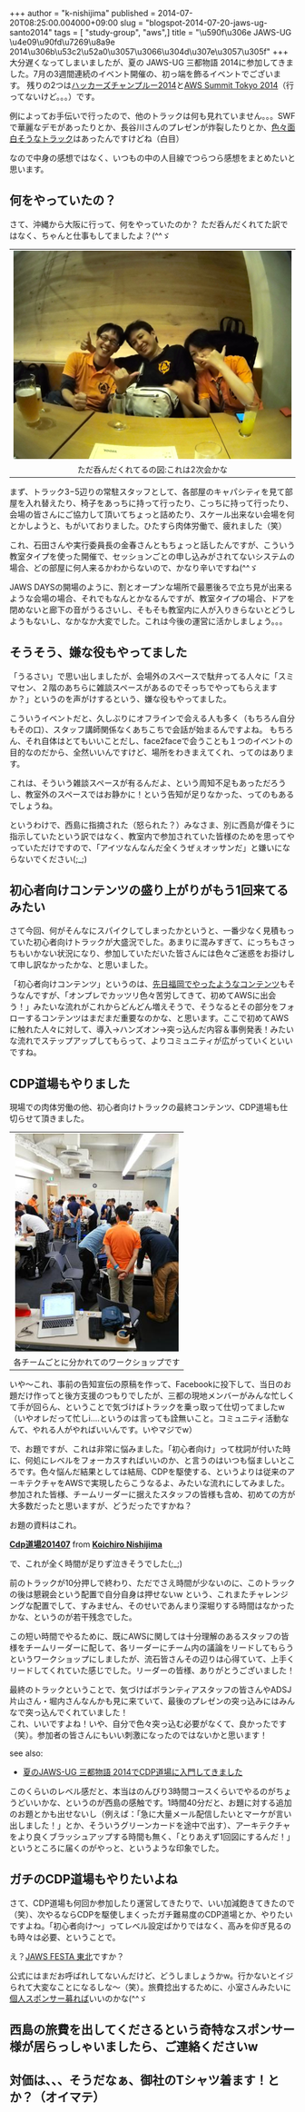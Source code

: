 +++
author = "k-nishijima"
published = 2014-07-20T08:25:00.004000+09:00
slug = "blogspot-2014-07-20-jaws-ug-santo2014"
tags = [ "study-group", "aws",]
title = "\u590f\u306e JAWS-UG \u4e09\u90fd\u7269\u8a9e 2014\u306b\u53c2\u52a0\u3057\u3066\u304d\u307e\u3057\u305f"
+++
大分遅くなってしまいましたが、夏の JAWS-UG 三都物語
2014に参加してきました。7月の3週間連続のイベント開催の、初っ端を飾るイベントでございます。
残りの2つは[ハッカーズチャンプルー2014](http://hackers-champloo.org/)と[AWS
Summit Tokyo
2014](http://www.awssummittokyo.com/)（行ってないけど。。。）です。  
  
例によってお手伝いで行ったので、他のトラックは何も見れていません。。。SWFで華麗なデモがあったりとか、長谷川さんのプレゼンが炸裂したりとか、[色々面白そうなトラック](http://santo2014.jaws-ug.jp/timetable/)はあったんですけどね（白目）  
  
なので中身の感想ではなく、いつもの中の人目線でつらつら感想をまとめたいと思います。  

<span id="more"></span>何をやっていたの？
-----------------------------------------

さて、沖縄から大阪に行って、何をやっていたのか？
ただ呑んだくれてた訳ではなく、ちゃんと仕事もしてましたよ？(^^ゞ  

<table>
<tbody>
<tr class="odd">
<td style="text-align: center;"><a href="/images/blogspot/blogspot-2014-07-20-jaws-ug-santo2014-FILE0034.png"><img src="/images/blogspot/thumbnails/blogspot-2014-07-20-jaws-ug-santo2014-FILE0034.png" /></a></td>
</tr>
<tr class="even">
<td style="text-align: center;">ただ呑んだくれてるの図:これは2次会かな</td>
</tr>
</tbody>
</table>

まず、トラック3−5辺りの常駐スタッフとして、各部屋のキャパシティを見て部屋を入れ替えたり、椅子をあっちに持って行ったり、こっちに持って行ったり、会場の皆さんにご協力して頂いてちょっと詰めたり、スケール出来ない会場を何とかしようと、もがいておりました。ひたすら肉体労働で、疲れました（笑）  
  
これ、石田さんや実行委員長の金春さんともちょっと話したんですが、こういう教室タイプを使った開催で、セッションごとの申し込みがされてないシステムの場合、どの部屋に何人来るかわからないので、かなり辛いですね(^^ゞ  
  
JAWS
DAYSの開場のように、割とオープンな場所で最悪後ろで立ち見が出来るような会場の場合、それでもなんとかなるんですが、教室タイプの場合、ドアを閉めないと廊下の音がうるさいし、そもそも教室内に人が入りきらないとどうしようもないし、なかなか大変でした。これは今後の運営に活かしましょう。。。  

そうそう、嫌な役もやってました
------------------------------

「うるさい」で思い出しましたが、会場外のスペースで駄弁ってる人々に「スミマセン、２階のあちらに雑談スペースがあるのでそっちでやってもらえますか？」というのを声がけするという、嫌な役もやってました。  
  
こういうイベントだと、久しぶりにオフラインで会える人も多く（もちろん自分もその口）、スタッフ講師関係なくあちこちで会話が始まるんですよね。
もちろん、それ自体はとてもいいことだし、face2faceで会うことも１つのイベントの目的なのだから、全然いいんですけど、場所をわきまえてくれ、ってのはあります。  
  
これは、そういう雑談スペースが有るんだよ、という周知不足もあっただろうし、教室外のスペースではお静かに！という告知が足りなかった、ってのもあるでしょうね。  
  
というわけで、西島に指摘された（怒られた？）みなさま、別に西島が偉そうに指示していたという訳ではなく、教室内で参加されていた皆様のためを思ってやっていただけですので、「アイツなんなんだ全くうぜぇオッサンだ」と嫌いにならないでください(;\_;)  

初心者向けコンテンツの盛り上がりがもう1回来てるみたい
-----------------------------------------------------

さて今回、何がそんなにスパイクしてしまったかというと、一番少なく見積もっていた初心者向けトラックが大盛況でした。あまりに混みすぎて、にっちもさっちもいかない状況になり、参加していただいた皆さんには色々ご迷惑をお掛けして申し訳なかったかな、と思いました。  
  
「初心者向けコンテンツ」というのは、[先日福岡でやったようなコンテンツ](http://k-nishijima.blogspot.jp/2014/06/jaws-ug-fukuoka.html)もそうなんですが、「オンプレでカッツリ色々苦労してきて、初めてAWSに出会う！」みたいな流れがこれからどんどん増えそうで、そうなるとその部分をフォローするコンテンツはまだまだ重要なのかな、と思います。ここで初めてAWSに触れた人々に対して、導入→ハンズオン→突っ込んだ内容＆事例発表！みたいな流れでステップアップしてもらって、よりコミュニティが広がっていくといいですね。  

CDP道場もやりました
-------------------

現場での肉体労働の他、初心者向けトラックの最終コンテンツ、CDP道場も仕切らせて頂きました。  

<table>
<tbody>
<tr class="odd">
<td style="text-align: center;"><a href="/images/blogspot/blogspot-2014-07-20-jaws-ug-santo2014-2014-07-05+16.55.55.jpg"><img src="/images/blogspot/thumbnails/blogspot-2014-07-20-jaws-ug-santo2014-2014-07-05+16.55.55.jpg" /></a></td>
</tr>
<tr class="even">
<td style="text-align: center;">各チームごとに分かれてのワークショップです</td>
</tr>
</tbody>
</table>

いや～これ、事前の告知宣伝の原稿を作って、Facebookに投下して、当日のお題だけ作ってと後方支援のつもりでしたが、三都の現地メンバーがみんな忙しくて手が回らん、ということで気づけばトラックを乗っ取って仕切ってましたw
（いやオレだって忙しi....というのは言っても詮無いこと。コミュニティ活動なんて、やれる人がやればいいんです。いやマジでw）  
  
で、お題ですが、これは非常に悩みました。「初心者向け」って枕詞が付いた時に、何処にレベルをフォーカスすればいいのか、と言うのはいつも悩ましいところです。色々悩んだ結果としては結局、CDPを駆使する、というよりは従来のアーキテクチャをAWSで実現したらこうなるよ、みたいな流れにしてみました。  
参加された皆様、チームリーダーに据えたスタッフの皆様も含め、初めての方が大多数だったと思いますが、どうだったですかね？  
  
お題の資料はこれ。  

  

**[Cdp道場201407](https://www.slideshare.net/KoichiroNishijima/cdp201407 "Cdp道場201407")**
from **[Koichiro
Nishijima](http://www.slideshare.net/KoichiroNishijima)**

  
  
で、これが全く時間が足りず泣きそうでした(;\_;)  
  
前のトラックが10分押しで終わり、ただでさえ時間が少ないのに、このトラックの後は懇親会という配置で自分自身は押せないw
という、これまたチャレンジングな配置でして、すみません、そのせいであんまり深堀りする時間はなかったかな、というのが若干残念でした。  
  
この短い時間でやるために、既にAWSに関しては十分理解のあるスタッフの皆様をチームリーダーに配して、各リーダーにチーム内の議論をリードしてもらうというワークショップにしましたが、流石皆さんその辺りは心得ていて、上手くリードしてくれていた感じでした。リーダーの皆様、ありがとうございました！  
  
最終のトラックということで、気づけばボランティアスタッフの皆さんやADSJ片山さん・堀内さんなんかも見に来ていて、最後のプレゼンの突っ込みにはみんなで突っ込んでくれていました！  
これ、いいですよね！いや、自分で色々突っ込む必要がなくて、良かったです（笑）。参加者の皆さんにもいい刺激になったのではないかと思います！  
  
see also:  

-   [夏のJAWS-UG 三都物語
    2014でCDP道場に入門してきました](http://blog.takuros.net/entry/2014/07/08/075218)

このくらいのレベル感だと、本当はのんびり3時間コースくらいでやるのがちょうどいいかな、というのが西島の感触です。1時間40分だと、お題に対する追加のお題とかも出せないし（例えば：「急に大量メール配信したいとマーケが言い出しました！」とか、そういうグリーンカードを途中で出す）、アーキテクチャをより良くブラッシュアップする時間も無く、「とりあえず1回図にするんだ！」というところに届くのがやっと、というような印象でした。  

ガチのCDP道場もやりたいよね
---------------------------

さて、CDP道場も何回か参加したり運営してきたりで、いい加減飽きてきたので（笑）、次やるならCDPを駆使しまくったガチ難易度のCDP道場とか、やりたいですよね。「初心者向け〜」ってレベル設定ばかりではなく、高みを仰ぎ見るのも時々は必要、ということで。  
  
え？[JAWS FESTA 東北](http://jft2014.jaws-ug.jp/)ですか？  
  
公式にはまだお呼ばれしてないんだけど、どうしましょうかw。行かないとイジられて大変なことになるしな〜（笑）。旅費捻出するために、小室さんみたいに[個人スポンサー募れば](http://www.slideshare.net/popowa/20140718-aws-summit-jawsug-lt)いいのかな(^^ゞ  

西島の旅費を出してくださるという奇特なスポンサー様が居らっしゃいましたら、ご連絡くださいw
-----------------------------------------------------------------------------------------

対価は、、、そうだなぁ、御社のTシャツ着ます！とか？（オイマテ）
---------------------------------------------------------------
